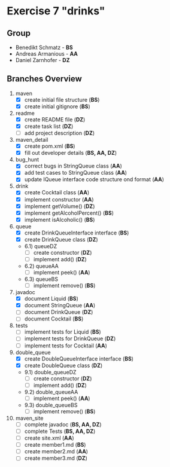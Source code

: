 # Exercise 7 "drinks"

## Group
- Benedikt Schmatz - **BS**
- Andreas Armanious - **AA**
- Daniel Zarnhofer - **DZ**

## Branches Overview

1) maven
    - [x] create initial file structure (**BS**)
    - [x] create initial gitignore (**BS**)
2) readme
    - [x] create README file (**DZ**)
    - [x] create task list (**DZ**)
    - [ ] add project description (**DZ**)
3) maven_detail
    - [x] create pom.xml (**BS**)
    - [x] fill out developer details (**BS, AA, DZ**)
4) bug_hunt
    - [x] correct bugs in StringQueue class (**AA**)
    - [x] add test cases to StringQueue class (**AA**)
    - [x] update IQueue interface code structure ond format (**AA**)
5) drink
    - [x] create Cocktail class (**AA**)
    - [x] implement constructor (**AA**)
    - [x] implement getVolume() (**DZ**)
    - [x] implement getAlcoholPercent() (**BS**)
    - [x] implement isAlcoholic() (**BS**)
6) queue
    - [x] create DrinkQueueInterface interface (**BS**)
    - [x] create DrinkQueue class (**DZ**)
    - 6.1) queueDZ
       - [ ] create constructor (**DZ**)
       - [ ] implement add() (**DZ**)
    - 6.2) queueAA
      - [ ] implement peek() (**AA**)
    - 6.3) queueBS
      - [ ] implement remove() (**BS**)
7) javadoc
    - [x] document Liquid (**BS**)
    - [x] document StringQueue (**AA**)
    - [ ] document DrinkQueue (**DZ**)
    - [ ] document Cocktail (**BS**)
8) tests
    - [ ] implement tests for Liquid (**BS**)
    - [ ] implement tests for DrinkQueue (**DZ**)
    - [ ] implement tests for Cocktail (**AA**)
9) double_queue
    - [x] create DoubleQueueInterface interface (**BS**)
    - [x] create DoubleQueue class (**DZ**)
    - 9.1) double_queueDZ
       - [ ] create constructor (**DZ**)
       - [ ] implement add() (**DZ**)
   - 9.2) double_queueAA
       - [ ] implement peek() (**AA**)
   - 9.3) double_queueBS
       - [ ] implement remove() (**BS**)
10) maven_site
    - [ ] complete javadoc (**BS, AA, DZ**)
    - [ ] complete Tests (**BS, AA, DZ**)
    - [ ] create site.xml (**AA**)
    - [ ] create member1.md (**BS**)
    - [ ] create member2.md (**AA**)
    - [ ] create member3.md (**DZ**)
